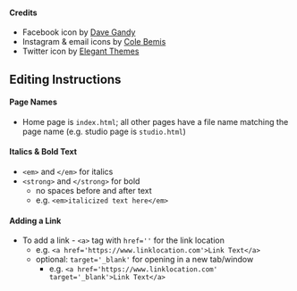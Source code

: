 #### Credits

- Facebook icon by [Dave Gandy](https://www.flaticon.com/authors/dave-gandy)
- Instagram & email icons by [Cole Bemis](https://www.flaticon.com/authors/cole-bemis)
- Twitter icon by [Elegant Themes](https://www.flaticon.com/authors/elegant-themes)


## Editing Instructions

#### Page Names
- Home page is `index.html`; all other pages have a file name matching
the page name (e.g. studio page is `studio.html`)

#### Italics & Bold Text
- `<em>` and `</em>` for italics
- `<strong>` and `</strong>` for bold
  - no spaces before and after text
  - e.g. `<em>italicized text here</em>`

#### Adding a Link
- To add a link - `<a>` tag with `href=''` for the link location
  - e.g. `<a href='https://www.linklocation.com'>Link Text</a>`
  - optional: `target='_blank'` for opening in a new tab/window
    - e.g. `<a href='https://www.linklocation.com' target='_blank'>Link Text</a>`
